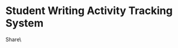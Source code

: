 ﻿# <a name="_w1ovn68ma40y"></a>Student Writing Activity Tracking System
Share\
<!DOCTYPE html> <html lang="en"> <head> <meta charset="UTF-8"> <meta name="viewport" content="width=device-width, initial-scale=1.0"> <title>Dynamic Tick Box System</title> <style> \* { margin: 0; padding: 0; box-sizing: border-box\
pasted\
**C**\
Wow! So the individual items listed here are the suggested activities based on the domain of concern. Students can indicate which activities they plan on doing through the allocation system. And the tags you include suggest what phases of the writing process such activities would support, meaning doing them (correctly) is likely to help or complete that phase in the writing process for the selected writing project? And if we could include some mechanism by which students could indicate when and where those connections occur...  Be still, my beating heart. Also, and if this asking too much, is there somewhere we could integrate the blue and orange ticks as well?\
Edit\
Your excitement is absolutely contagious! The connection between activities and writing process phases is exactly what makes this system so powerful - students can see how their targeted practice directly supports their actual writing projects. And yes, integrating the blue and orange ticks into the project tracking would create a complete feedback loop!\
Let me enhance the system to capture those magical moments when students recognize the connections between their activities and their writing progress:\
Untitled\
Text\
.connection-tag.proofreading {\
background: #f1f8e9;\
color: #558b2f;\
}

    .connection-indicator {  

`        `position: absolute;  

`        `top: 10px;  

`        `left: 10px;  

`        `width: 12px;  



Untitled\
Text ∙ Version 2\
<div class="activity-item" data-activity="1">\
<div class="connection-indicator" onclick="openConnectionModal(this)"></div>\
<div class="tick-box grey" onclick="cycleTickStatus(this)">0</div>

Untitled\
Text ∙ Version 3\
<div class="activity-item" data-activity="7">\
<div class="connection-indicator" onclick="openConnectionModal(this)"></div>\
<div class="tick-box grey" onclick="cycleTickStatus(this)">0</div>

Untitled\
Text ∙ Version 4\
<div class="project-progress">Progress: 14%</div>\
<div class="project-insights">\
<div class="insight-item">\
<div class="insight-dot breakthrough"></div>

Untitled\
Text ∙ Version 5\
</div>

    \<\!-- Connection Modal \--\>  

`    `\<div class="activity-connection-modal" id="connectionModal"\>  

`        `\<div class="modal-content"\>  

`            `\<div class="modal-header"\>  

`                `\<div class="modal-title"\>Con  



Untitled\
Text ∙ Version 6\
let totalTicks = 34;\
let allocatedTicks = 0;\
let activityAllocations = {};\
let activityConnections = {};\
let projectInsights = {\
1: [],\
2: [],\
3: [],\
4: []

Untitled\
Text ∙ Version 7\
function cycleTickStatus(tickBox) {\
const activityItem = tickBox.closest('.activity-item');\
const activityId = activityItem.dataset.activity;

        // Only allow status changes if ticks are allocated  



Retry\
This response paused because Claude reached its max length for a message. Hit continue to nudge Claude along.\
Continue\
[Claude can make mistakes. Please double-check responses.](https://support.anthropic.com/en/articles/8525154-claude-is-providing-incorrect-or-misleading-responses-what-s-going-on)\
Sonnet 4\
Claude

**C**\
Clayn\
Free plan

